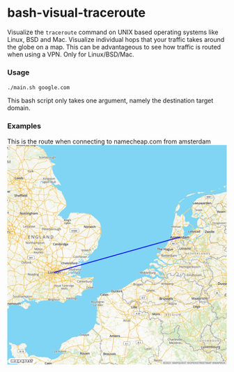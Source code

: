 # bash-visual-traceroute
Visualize the `traceroute` command on UNIX based operating systems like Linux, BSD and Mac. Visualize individual hops that your traffic takes around the globe on a map. This can be advantageous to see how traffic is routed when using a VPN. Only for Linux/BSD/Mac.

### Usage
```
./main.sh google.com
```
This bash script only takes one argument, namely the destination target domain.

### Examples
This is the route when connecting to namecheap.com from amsterdam
![namecheap.com](route-namecheap.png)

